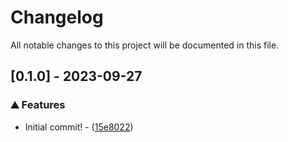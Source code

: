# Changelog

All notable changes to this project will be documented in this file.

## [0.1.0] - 2023-09-27

### ⛰️  Features

- Initial commit! - ([15e8022](https://github.com/orhun/git-cliff/commit/15e80221f32155ee466df197e1dadac57168bca0))

<!-- generated by git-cliff -->
